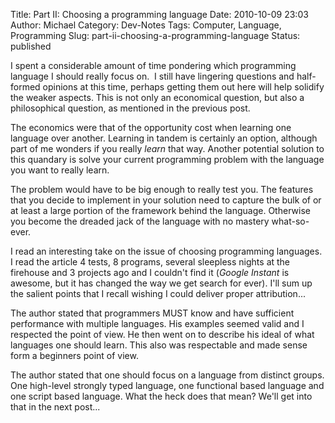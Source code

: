 Title: Part II: Choosing a programming language
Date: 2010-10-09 23:03
Author: Michael
Category: Dev-Notes 
Tags: Computer, Language, Programming
Slug: part-ii-choosing-a-programming-language
Status: published

I spent a considerable amount of time pondering which programming
language I should really focus on.  I still have lingering questions and
half-formed opinions at this time, perhaps getting them out here will
help solidify the weaker aspects. This is not only an economical
question, but also a philosophical question, as mentioned in the
previous post.

The economics were that of the opportunity cost when learning one
language over another. Learning in tandem is certainly an option,
although part of me wonders if you really *learn* that way. Another
potential solution to this quandary is solve your current programming
problem with the language you want to really learn.

The problem would have to be big enough to really test you. The features
that you decide to implement in your solution need to capture the bulk
of or at least a large portion of the framework behind the language.
Otherwise you become the dreaded jack of the language with no mastery
what-so-ever.

I read an interesting take on the issue of choosing programming
languages. I read the article 4 tests, 8 programs, several sleepless
nights at the firehouse and 3 projects ago and I couldn't find it
(*Google Instant* is awesome, but it has changed the way we get search
for ever). I'll sum up the salient points that I recall wishing I could
deliver proper attribution...

The author stated that programmers MUST know and have sufficient
performance with multiple languages. His examples seemed valid and I
respected the point of view. He then went on to describe his ideal of
what languages one should learn. This also was respectable and made
sense form a beginners point of view.

The author stated that one should focus on a language from distinct
groups. One high-level strongly typed language, one functional based
language and one script based language. What the heck does that mean?
We'll get into that in the next post...
